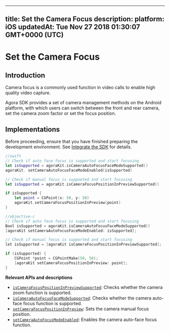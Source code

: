 
---
title: Set the Camera Focus
description: 
platform: iOS
updatedAt: Tue Nov 27 2018 01:30:07 GMT+0000 (UTC)
---
# Set the Camera Focus
## Introduction

Camera focus is a commonly used function in video calls to enable high quality video capture.

Agora SDK provides a set of camera management methods on the Android platform, with which users can switch between the front and rear camera, set the camera zoom factor or set the focus position.

## Implementations

Before proceeding, ensure that you have finished preparing the development environment. See [Integrate the SDK](../../en/Video/ios_video.md) for details.

```swift
//swift
// Check if auto face focus is supported and start focusing
let isSupported = agoraKit.isCameraAutoFocusFaceModeSupported()
agoraKit. setCameraAutoFocusFaceModeEnabled(isSupported)

// Check if manual focus is suppoeted and start focusing
let isSupported = agoraKit.isCameraFocusPositionInPreviewSupported()

if isSupported {
	let point = CGPoint(x: 50, y: 50)
	agoraKit.setCameraFocusPositionInPreview(point)
}
```

```objective-c
//objective-c
// Check if auto face focus is supported and start focusing
Bool isSupported = agoraKit.isCameraAutoFocusFaceModeSupported()
[agoraKit setCameraAutoFocusFaceModeEnabled: isSupported];

// Check if manual focus is supported and start focusing
let isSupported = [agoraKit isCameraFocusPositionInPreviewSupported];

if (isSupported) {
	CGPoint *point = CGPointMake(50, 50);
	[agoraKit setCameraFocusPositionInPreview: point];
}
```

**Relevant APIs and descriptions**

-  [`isCameraFocusPositionInPreviewSupported`](https://docs.agora.io/en/Video/API%20Reference/oc/Classes/AgoraRtcEngineKit.html#//api/name/isCameraFocusPositionInPreviewSupported): Checks whether the camera zoom function is supported.
- [`isCameraAutoFocusFaceModeSupported`](https://docs.agora.io/en/Video/API%20Reference/oc/Classes/AgoraRtcEngineKit.html#//api/name/isCameraAutoFocusFaceModeSupported): Checks whether the camera auto-face focus function is supported.
- [`setCameraFocusPositionInPreview`](https://docs.agora.io/en/Video/API%20Reference/oc/Classes/AgoraRtcEngineKit.html#//api/name/setCameraFocusPositionInPreview:): Sets the camera manual focus position.
- [`setCameraAutoFocusModeEnabled`](https://docs.agora.io/en/Video/API%20Reference/oc/Classes/AgoraRtcEngineKit.html#//api/name/setCameraAutoFocusFaceModeEnabled:): Enables the camera auto-face focus function.
